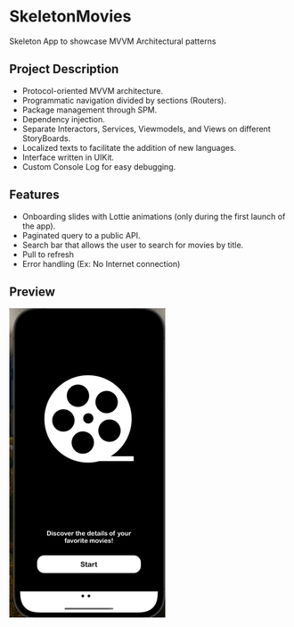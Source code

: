 # SkeletonMovies
Skeleton App to showcase MVVM Architectural patterns
## Project Description

- Protocol-oriented MVVM architecture.
- Programmatic navigation divided by sections (Routers).
- Package management through SPM.
- Dependency injection.
- Separate Interactors, Services, Viewmodels, and Views on different StoryBoards.
- Localized texts to facilitate the addition of new languages.
- Interface written in UIKit.
- Custom Console Log for easy debugging.

## Features 

- Onboarding slides with Lottie animations (only during the first launch of the app).
- Paginated query to a public API.
- Search bar that allows the user to search for movies by title.
- Pull to refresh
- Error handling (Ex: No Internet connection)

## Preview 

![](SkeletonMovies.gif)
